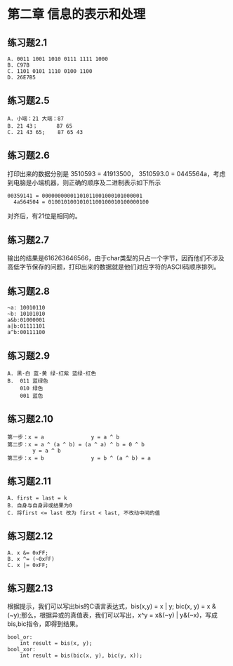 # 第二章 信息的表示和处理

## 练习题2.1

    A. 0011 1001 1010 0111 1111 1000
    B. C97B
    C. 1101 0101 1110 0100 1100
    D. 26E7B5

## 练习题2.5

    A. 小端：21 大端：87
    B. 21 43；      87 65
    C. 21 43 65;    87 65 43

## 练习题2.6

打印出来的数据分别是 3510593 = 41913500， 3510593.0 = 0445564a，考虑到电脑是小端机器，则正确的顺序及二进制表示如下所示

    00359141 = 00000000001101011001000101000001
      4a564504 = 01001010010101100100010100000100

对齐后，有21位是相同的。

## 练习题2.7

输出的结果是616263646566，由于char类型的只占一个字节，因而他们不涉及高低字节保存的问题，打印出来的数据就是他们对应字符的ASCII码顺序排列。

## 练习题2.8

    ~a: 10010110
    ~b: 10101010
    a&b:01000001
    a|b:01111101
    a^b:00111100

## 练习题2.9

    A. 黑-白 蓝-黄 绿-红紫 蓝绿-红色
    B.  011 蓝绿色
        010 绿色
        001 蓝色

## 练习题2.10

    第一步：x = a               y = a ^ b
    第二步：x = a ^ (a ^ b) = (a ^ a) ^ b = 0 ^ b
            y = a ^ b
    第三步：x = b               y = b ^ (a ^ b) = a

## 练习题2.11

    A. first = last = k
    B. 自身与自身异或结果为0
    C. 将first <= last 改为 first < last, 不改动中间的值

## 练习题2.12

    A. x &= 0xFF;
    B. x ^= (~0xFF)
    C. x |= 0xFF;

## 练习题2.13

根据提示，我们可以写出bis的C语言表达式，bis(x,y) = x | y; bic(x, y) = x & (~y);那么，根据异或的真值表，我们可以写出，x^y = x&(~y) | y&(~x)，写成bis,bic指令，即得到结果。

    bool_or:
        int result = bis(x, y);
    bool_xor:
        int result = bis(bic(x, y), bic(y, x));
    
